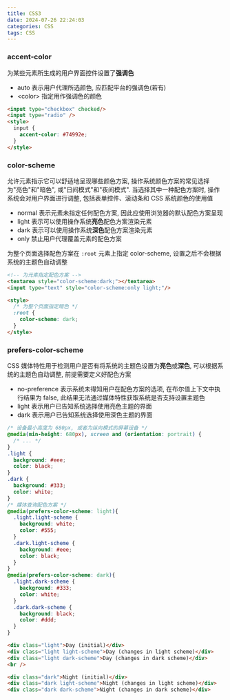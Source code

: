 ```yaml
---
title: CSS3
date: 2024-07-26 22:24:03
categories: CSS
tags: CSS
---
```


### accent-color

为某些元素所生成的用户界面控件设置了**强调色**

- auto 表示用户代理所选颜色, 应匹配平台的强调色(若有)
- \<color\> 指定用作强调色的颜色

```html
<input type="checkbox" checked/>
<input type="radio" />
<style>
  input {
    accent-color: #74992e;
  }
</style>
```
<!-- more -->

### color-scheme

允许元素指示它可以舒适地呈现哪些颜色方案, 操作系统颜色方案的常见选择为"亮色"和"暗色", 或"日间模式"和"夜间模式". 当选择其中一种配色方案时, 操作系统会对用户界面进行调整, 包括表单控件、滚动条和 CSS 系统颜色的使用值

- normal 表示元素未指定任何配色方案, 因此应使用浏览器的默认配色方案呈现
- light 表示可以使用操作系统**亮色**配色方案渲染元素
- dark 表示可以使用操作系统**深色**配色方案渲染元素
- only 禁止用户代理覆盖元素的配色方案

为整个页面选择配色方案在 `:root` 元素上指定 color-scheme, 设置之后不会根据系统的主题色自动调整

```html
<!-- 为元素指定配色方案 -->
<textarea style="color-scheme:dark;"></textarea>
<input type="text" style="color-scheme:only light;"/>

<style>
  /* 为整个页面指定暗色 */
  :root {
    color-scheme: dark;
  }
</style>
```

### prefers-color-scheme

CSS 媒体特性用于检测用户是否有将系统的主题色设置为**亮色**或**深色**, 可以根据系统的主题色自动调整, 前提需要定义好配色方案

- no-preference 表示系统未得知用户在配色方案的选项, 在布尔值上下文中执行结果为 false, 此结果无法通过媒体特性获取系统是否支持设置主题色
- light 表示用户已告知系统选择使用亮色主题的界面
- dark 表示用户已告知系统选择使用深色主题的界面

```css
/* 设备最小高度为 680px, 或者为纵向模式的屏幕设备 */
@media(min-height: 680px), screen and (orientation: portrait) {
  /* ... */
}
.light {
  background: #eee;
  color: black;
}
.dark {
  background: #333;
  color: white;
}
/* 媒体查询配色方案 */
@media(prefers-color-scheme: light){
  .light.light-scheme {
    background: white;
    color: #555;
  }
  .dark.light-scheme {
    background: #eee;
    color: black;
  }
}
@media(prefers-color-scheme: dark){
  .light.dark-scheme {
    background: #333;
    color: white;
  }
  .dark.dark-scheme {
    background: black;
    color: #ddd;
  }
}
```

```html
<div class="light">Day (initial)</div>
<div class="light light-scheme">Day (changes in light scheme)</div>
<div class="light dark-scheme">Day (changes in dark scheme)</div>
<br />

<div class="dark">Night (initial)</div>
<div class="dark light-scheme">Night (changes in light scheme)</div>
<div class="dark dark-scheme">Night (changes in dark scheme)</div>
```
